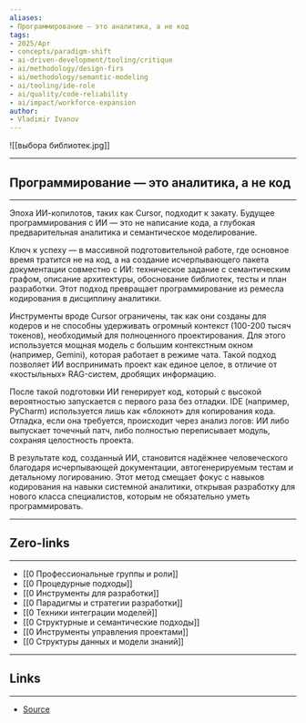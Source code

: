 ```yaml
---
aliases: 
- Программирование — это аналитика, а не код 
tags:
- 2025/Apr
- concepts/paradigm-shift
- ai-driven-development/tooling/critique
- ai/methodology/design-firs
- ai/methodology/semantic-modeling
- ai/tooling/ide-role
- ai/quality/code-reliability
- ai/impact/workforce-expansion
author:
- Vladimir Ivanov
---
```

![[выбора библиотек.jpg]]

-----
##  Программирование — это аналитика, а не код 
-----
Эпоха ИИ-копилотов, таких как Cursor, подходит к закату. Будущее программирования с ИИ — это не написание кода, а глубокая предварительная аналитика и семантическое моделирование.

Ключ к успеху — в массивной подготовительной работе, где основное время тратится не на код, а на создание исчерпывающего пакета документации совместно с ИИ: техническое задание с семантическим графом, описание архитектуры, обоснование библиотек, тесты и план разработки. Этот подход превращает программирование из ремесла кодирования в дисциплину аналитики.

Инструменты вроде Cursor ограничены, так как они созданы для кодеров и не способны удерживать огромный контекст (100-200 тысяч токенов), необходимый для полноценного проектирования. Для этого используется мощная модель с большим контекстным окном (например, Gemini), которая работает в режиме чата. Такой подход позволяет ИИ воспринимать проект как единое целое, в отличие от «костыльных» RAG-систем, дробящих информацию.

После такой подготовки ИИ генерирует код, который с высокой вероятностью запускается с первого раза без отладки. IDE (например, PyCharm) используется лишь как «блокнот» для копирования кода. Отладка, если она требуется, происходит через анализ логов: ИИ либо выпускает точечный патч, либо полностью переписывает модуль, сохраняя целостность проекта.

В результате код, созданный ИИ, становится надёжнее человеческого благодаря исчерпывающей документации, автогенерируемым тестам и детальному логированию. Этот метод смещает фокус с навыков кодирования на навыки системной аналитики, открывая разработку для нового класса специалистов, которым не обязательно уметь программировать.

---
## Zero-links
---
- [[0 Профессиональные группы и роли]]
- [[0 Процедурные подходы]]
- [[0 Инструменты для разработки]]
- [[0 Парадигмы и стратегии разработки]]
- [[0 Техники интеграции моделей]]
- [[0 Структурные и семантические подходы]]
- [[0 Инструменты управления проектами]]
- [[0 Структуры данных и модели знаний]]

---
## Links
---
- [Source](https://t.me/turboproject/1631)